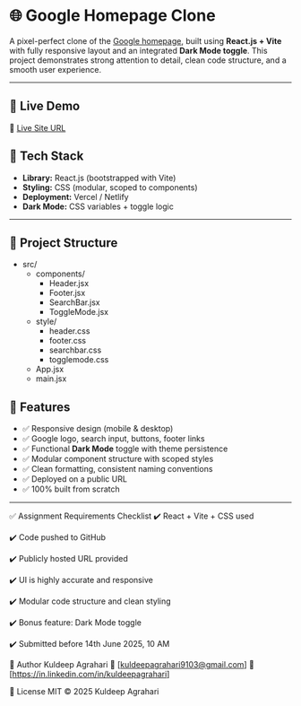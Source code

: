 # 🌐 Google Homepage Clone

A pixel-perfect clone of the [Google homepage](https://www.google.com), built using **React.js + Vite** with fully responsive layout and an integrated **Dark Mode toggle**. This project demonstrates strong attention to detail, clean code structure, and a smooth user experience.

---

## 🚀 Live Demo

🔗 [Live Site URL](https://r-mg-x-assignment.vercel.app)  

## 🧰 Tech Stack

- **Library:** React.js (bootstrapped with Vite)
- **Styling:** CSS (modular, scoped to components)
- **Deployment:** Vercel / Netlify
- **Dark Mode:** CSS variables + toggle logic

---

## 📁 Project Structure

- src/
  - components/
    - Header.jsx
    - Footer.jsx
    - SearchBar.jsx
    - ToggleMode.jsx
  - style/
    - header.css
    - footer.css
    - searchbar.css
    - togglemode.css
  - App.jsx
  - main.jsx



## 🎯 Features

- ✅ Responsive design (mobile & desktop)
- ✅ Google logo, search input, buttons, footer links
- ✅ Functional **Dark Mode** toggle with theme persistence
- ✅ Modular component structure with scoped styles
- ✅ Clean formatting, consistent naming conventions
- ✅ Deployed on a public URL
- ✅ 100% built from scratch

---

✅ Assignment Requirements Checklist
✔️ React + Vite + CSS used

✔️ Code pushed to GitHub

✔️ Publicly hosted URL provided

✔️ UI is highly accurate and responsive

✔️ Modular code structure and clean styling

✔️ Bonus feature: Dark Mode toggle

✔️ Submitted before 14th June 2025, 10 AM

👤 Author
Kuldeep Agrahari
📧 [kuldeepagrahari9103@gmail.com]
🔗 [https://in.linkedin.com/in/kuldeepagrahari]

📄 License
MIT © 2025 Kuldeep Agrahari
